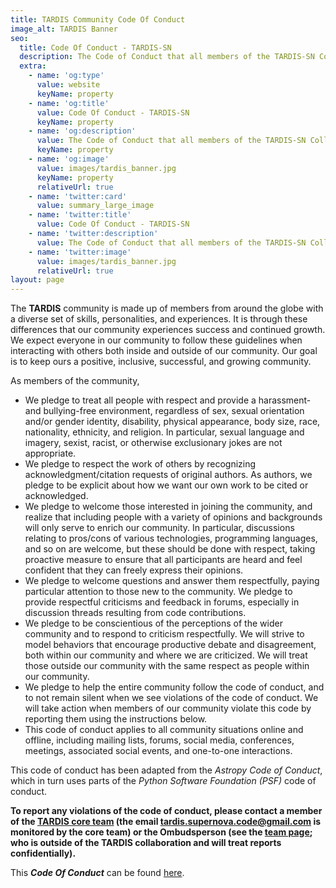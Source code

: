 ```yaml
---
title: TARDIS Community Code Of Conduct
image_alt: TARDIS Banner
seo:
  title: Code Of Conduct - TARDIS-SN
  description: The Code of Conduct that all members of the TARDIS-SN Collaboration are held to.
  extra:
    - name: 'og:type'
      value: website
      keyName: property
    - name: 'og:title'
      value: Code Of Conduct - TARDIS-SN
      keyName: property
    - name: 'og:description'
      value: The Code of Conduct that all members of the TARDIS-SN Collaboration are held to.
      keyName: property
    - name: 'og:image'
      value: images/tardis_banner.jpg
      keyName: property
      relativeUrl: true
    - name: 'twitter:card'
      value: summary_large_image
    - name: 'twitter:title'
      value: Code Of Conduct - TARDIS-SN
    - name: 'twitter:description'
      value: The Code of Conduct that all members of the TARDIS-SN Collaboration are held to.
    - name: 'twitter:image'
      value: images/tardis_banner.jpg
      relativeUrl: true
layout: page
---
```



The **TARDIS** community is made up of members from around the globe with a diverse set of skills, personalities, and experiences. It is through these differences that our community experiences success and continued growth. We expect everyone in our community to follow these guidelines when interacting with others both inside and outside of our community. Our goal is to keep ours a positive, inclusive, successful, and growing community.

As members of the community,

* We pledge to treat all people with respect and provide a harassment- and bullying-free environment, regardless of sex, sexual orientation and/or gender identity, disability, physical appearance, body size, race, nationality, ethnicity, and religion. In particular, sexual language and imagery, sexist, racist, or otherwise exclusionary jokes are not appropriate.
* We pledge to respect the work of others by recognizing acknowledgment/citation requests of original authors. As authors, we pledge to be explicit about how we want our own work to be cited or acknowledged.
* We pledge to welcome those interested in joining the community, and realize that including people with a variety of opinions and backgrounds will only serve to enrich our community. In particular, discussions relating to pros/cons of various technologies, programming languages, and so on are welcome, but these should be done with respect, taking proactive measure to ensure that all participants are heard and feel confident that they can freely express their opinions.
* We pledge to welcome questions and answer them respectfully, paying particular attention to those new to the community. We pledge to provide respectful criticisms and feedback in forums, especially in discussion threads resulting from code contributions.
* We pledge to be conscientious of the perceptions of the wider community and to respond to criticism respectfully. We will strive to model behaviors that encourage productive debate and disagreement, both within our community and where we are criticized. We will treat those outside our community with the same respect as people within our community.
* We pledge to help the entire community follow the code of conduct, and to not remain silent when we see violations of the code of conduct. We will take action when members of our community violate this code by reporting them using the instructions below. 
* This code of conduct applies to all community situations online and offline, including mailing lists, forums, social media, conferences, meetings, associated social events, and one-to-one interactions.

This code of conduct has been adapted from the _Astropy Code of Conduct_, which in turn uses parts of the _Python Software Foundation (PSF)_ code of conduct.

**To report any violations of the code of conduct, please contact a member of the [TARDIS core team](../people/core) (the email tardis.supernova.code@gmail.com is monitored by the core team) or the Ombudsperson (see the [team page](../people/core#ombudsperson); who is outside of the TARDIS collaboration and will treat reports confidentially).**

This **_Code Of Conduct_** can be found [here](https://github.com/tardis-sn/tardis/blob/master/CODE_OF_CONDUCT.md).
